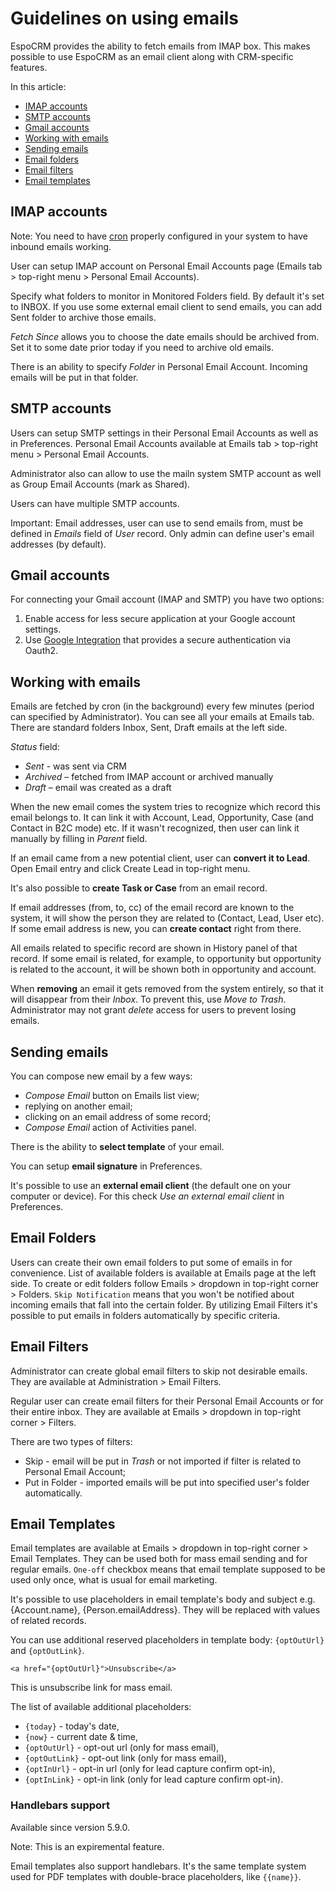 # Guidelines on using emails

EspoCRM provides the ability to fetch emails from IMAP box. This makes possible to use EspoCRM as an email client along with CRM-specific features.

In this article:

* [IMAP accounts](#imap-accounts)
* [SMTP accounts](#smtp-accounts)
* [Gmail accounts](#gmail-accounts)
* [Working with emails](#working-with-emails)
* [Sending emails](#sending-emails)
* [Email folders](#email-folders)
* [Email filters](#email-filters)
* [Email templates](#email-templates)

## IMAP accounts

Note: You need to have [cron](../administration/server-configuration.md#setting-up-crontab) properly configured in your system to have inbound emails working.

User can setup IMAP account on Personal Email Accounts page (Emails tab > top-right menu > Personal Email Accounts).

Specify what folders to monitor in Monitored Folders field. By default it's set to INBOX. If you use some external email client to send emails, you can add Sent folder to archive those emails.

*Fetch Since* allows you to choose the date emails should be archived from. Set it to some date prior today if you need to archive old emails.

There is an ability to specify *Folder* in Personal Email Account. Incoming emails will be put in that folder.

## SMTP accounts

Users can setup SMTP settings in their Personal Email Accounts as well as in Preferences. Personal Email Accounts available at Emails tab > top-right menu > Personal Email Accounts.

Administrator also can allow to use the mailn system SMTP account as well as Group Email Accounts (mark as Shared).

Users can have multiple SMTP accounts.

Important: Email addresses, user can use to send emails from, must be defined in *Emails* field of *User* record. Only admin can define user's email addresses (by default).

## Gmail accounts

For connecting your Gmail account (IMAP and SMTP) you have two options:

1. Enable access for less secure application at your Google account settings.
2. Use [Google Integration](https://www.espocrm.com/extensions/google-integration/) that provides a secure authentication via Oauth2.

## Working with emails

Emails are fetched by cron (in the background) every few minutes (period can specified by Administrator).
You can see all your emails at Emails tab. There are standard folders Inbox, Sent, Draft emails at the left side.

*Status* field:

* *Sent* - was sent via CRM
* *Archived* – fetched from IMAP account or archived manually
* *Draft* – email was created as a draft

When the new email comes the system tries to recognize which record this email belongs to. It can link it with Account, Lead, Opportunity, Case (and Contact in B2C mode) etc. If it wasn't recognized, then user can link it manually by filling in *Parent* field.

If an email came from a new potential client, user can **convert it to Lead**. Open Email entry and click Create Lead in top-right menu.

It's also possible to **create Task or Case** from an email record.

If email addresses (from, to, cc) of the email record are known to the system, it will show the person they are related to (Contact, Lead, User etc). If some email address is new, you can **create contact** right from there.

All emails related to specific record are shown in History panel of that record. If some email is related, for example, to opportunity but opportunity is related to the account, it will be shown both in opportunity and account.

When **removing** an email it gets removed from the system entirely, so that it will disappear from their *Inbox*. To prevent this, use *Move to Trash*. Administrator may not grant *delete* access for users to prevent losing emails.

## Sending emails

You can compose new email by a few ways:

* *Compose Email* button on Emails list view;
* replying on another email;
* clicking on an email address of some record;
* *Compose Email* action of Activities panel.

There is the ability to **select template** of your email.

You can setup **email signature** in Preferences.

It's possible to use an **external email client** (the default one on your computer or device). For this check *Use an external email client* in Preferences.

## Email Folders

Users can create their own email folders to put some of emails in for convenience. List of available folders is available at Emails page at the left side. To create or edit folders follow Emails > dropdown in top-right corner > Folders. `Skip Notification` means that you won't be notified about incoming emails that fall into the certain folder. By utilizing Email Filters it's possible to put emails in folders automatically by specific criteria.

## Email Filters

Administrator can create global email filters to skip not desirable emails. They are available at Administration > Email Filters.

Regular user can create email filters for their Personal Email Accounts or for their entire inbox. They are available at Emails > dropdown in top-right corner > Filters.

There are two types of filters:

* Skip - email will be put in *Trash* or not imported if filter is related to Personal Email Account;
* Put in Folder - imported emails will be put into specified user's folder automatically.

## Email Templates

Email templates are available at Emails > dropdown in top-right corner > Email Templates. They can be used both for mass email sending and for regular emails. `One-off` checkbox means that email template supposed to be used only once, what is usual for email marketing.

It's possible to use placeholders in email template's body and subject e.g. {Account.name}, {Person.emailAddress}. They will be replaced with values of related records.

You can use additional reserved placeholders in template body: `{optOutUrl}` and `{optOutLink}`.
```
<a href="{optOutUrl}">Unsubscribe</a>
```
This is unsubscribe link for mass email.

The list of available additional placeholders:

* `{today}` - today's date,
* `{now}` - current date & time,
* `{optOutUrl}` - opt-out url (only for mass email),
* `{optOutLink}` - opt-out link (only for mass email),
* `{optInUrl}` - opt-in url (only for lead capture confirm opt-in),
* `{optInLink}` - opt-in link (only for lead capture confirm opt-in).

### Handlebars support

Available since version 5.9.0.

Note: This is an expiremental feature.

Email templates also support handlebars. It's the same template system used for PDF templates with double-brace placeholders, like `{{name}}`.
